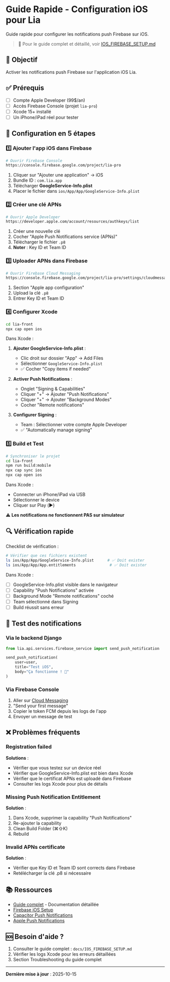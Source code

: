 # Guide Rapide - Configuration iOS pour Lia

Guide rapide pour configurer les notifications push Firebase sur iOS.

> 📖 Pour le guide complet et détaillé, voir [IOS_FIREBASE_SETUP.md](./IOS_FIREBASE_SETUP.md)

## 🎯 Objectif

Activer les notifications push Firebase sur l'application iOS Lia.

## ✅ Prérequis

- [ ] Compte Apple Developer (99$/an)
- [ ] Accès Firebase Console (projet `lia-pro`)
- [ ] Xcode 15+ installé
- [ ] Un iPhone/iPad réel pour tester

## 🚀 Configuration en 5 étapes

### 1️⃣ Ajouter l'app iOS dans Firebase

```bash
# Ouvrir Firebase Console
https://console.firebase.google.com/project/lia-pro
```

1. Cliquer sur "Ajouter une application" → iOS
2. Bundle ID : `com.lia.app`
3. Télécharger **GoogleService-Info.plist**
4. Placer le fichier dans `ios/App/App/GoogleService-Info.plist`

### 2️⃣ Créer une clé APNs

```bash
# Ouvrir Apple Developer
https://developer.apple.com/account/resources/authkeys/list
```

1. Créer une nouvelle clé
2. Cocher "Apple Push Notifications service (APNs)"
3. Télécharger le fichier `.p8`
4. **Noter** : Key ID et Team ID

### 3️⃣ Uploader APNs dans Firebase

```bash
# Ouvrir Firebase Cloud Messaging
https://console.firebase.google.com/project/lia-pro/settings/cloudmessaging
```

1. Section "Apple app configuration"
2. Upload la clé `.p8`
3. Entrer Key ID et Team ID

### 4️⃣ Configurer Xcode

```bash
cd lia-front
npx cap open ios
```

Dans Xcode :

1. **Ajouter GoogleService-Info.plist** :
   - Clic droit sur dossier "App" → Add Files
   - Sélectionner `GoogleService-Info.plist`
   - ✅ Cocher "Copy items if needed"

2. **Activer Push Notifications** :
   - Onglet "Signing & Capabilities"
   - Cliquer "+" → Ajouter "Push Notifications"
   - Cliquer "+" → Ajouter "Background Modes"
   - Cocher "Remote notifications"

3. **Configurer Signing** :
   - Team : Sélectionner votre compte Apple Developer
   - ✅ "Automatically manage signing"

### 5️⃣ Build et Test

```bash
# Synchroniser le projet
cd lia-front
npm run build:mobile
npx cap sync ios
npx cap open ios
```

Dans Xcode :
- Connecter un iPhone/iPad via USB
- Sélectionner le device
- Cliquer sur Play (▶️)

⚠️ **Les notifications ne fonctionnent PAS sur simulateur**

## 🔍 Vérification rapide

Checklist de vérification :

```bash
# Vérifier que ces fichiers existent
ls ios/App/App/GoogleService-Info.plist      # ✅ Doit exister
ls ios/App/App/App.entitlements               # ✅ Doit exister
```

Dans Xcode :
- [ ] GoogleService-Info.plist visible dans le navigateur
- [ ] Capability "Push Notifications" activée
- [ ] Background Mode "Remote notifications" coché
- [ ] Team sélectionné dans Signing
- [ ] Build réussit sans erreur

## 🧪 Test des notifications

### Via le backend Django

```python
from lia.api.services.firebase_service import send_push_notification

send_push_notification(
    user=user,
    title="Test iOS",
    body="Ça fonctionne ! 🎉"
)
```

### Via Firebase Console

1. Aller sur [Cloud Messaging](https://console.firebase.google.com/project/lia-pro/messaging)
2. "Send your first message"
3. Copier le token FCM depuis les logs de l'app
4. Envoyer un message de test

## ❌ Problèmes fréquents

### Registration failed

**Solutions** :
- Vérifier que vous testez sur un device réel
- Vérifier que GoogleService-Info.plist est bien dans Xcode
- Vérifier que le certificat APNs est uploadé dans Firebase
- Consulter les logs Xcode pour plus de détails

### Missing Push Notification Entitlement

**Solution** :
1. Dans Xcode, supprimer la capability "Push Notifications"
2. Re-ajouter la capability
3. Clean Build Folder (⌘⇧K)
4. Rebuild

### Invalid APNs certificate

**Solution** :
- Vérifier que Key ID et Team ID sont corrects dans Firebase
- Retélécharger la clé .p8 si nécessaire

## 📚 Ressources

- [Guide complet](./IOS_FIREBASE_SETUP.md) - Documentation détaillée
- [Firebase iOS Setup](https://firebase.google.com/docs/ios/setup)
- [Capacitor Push Notifications](https://capacitorjs.com/docs/apis/push-notifications)
- [Apple Push Notifications](https://developer.apple.com/documentation/usernotifications)

## 🆘 Besoin d'aide ?

1. Consulter le guide complet : `docs/IOS_FIREBASE_SETUP.md`
2. Vérifier les logs Xcode pour les erreurs détaillées
3. Section Troubleshooting du guide complet

---

**Dernière mise à jour** : 2025-10-15
